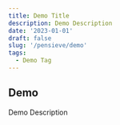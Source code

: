 ```yaml
---
title: Demo Title
description: Demo Description
date: '2023-01-01'
draft: false
slug: '/pensieve/demo'
tags:
  - Demo Tag
---
```


## Demo

Demo Description

